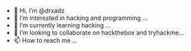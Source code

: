 - 👋 Hi, I’m @drxadz
- 👀 I’m interested in hacking and programming ...
- 🌱 I’m currently learning hacking ...
- 💞️ I’m looking to collaborate on hackthebox and tryhackme...
- 📫 How to reach me ...

<!---
drxadz/drxadz is a ✨ special ✨ repository because its `README.md` (this file) appears on your GitHub profile.
You can click the Preview link to take a look at your changes.
--->
